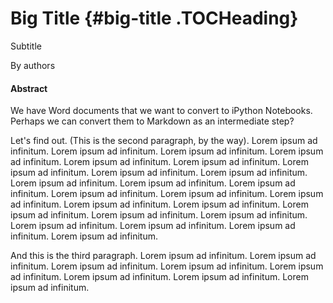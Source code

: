 Big Title {#big-title .TOCHeading}
=========

Subtitle

By authors

#### Abstract

We have Word documents that we want to convert to iPython Notebooks.
Perhaps we can convert them to Markdown as an intermediate step?

Let's find out. (This is the second paragraph, by the way). Lorem ipsum
ad infinitum. Lorem ipsum ad infinitum. Lorem ipsum ad infinitum. Lorem
ipsum ad infinitum. Lorem ipsum ad infinitum. Lorem ipsum ad infinitum.
Lorem ipsum ad infinitum. Lorem ipsum ad infinitum. Lorem ipsum ad
infinitum. Lorem ipsum ad infinitum. Lorem ipsum ad infinitum. Lorem
ipsum ad infinitum. Lorem ipsum ad infinitum. Lorem ipsum ad infinitum.
Lorem ipsum ad infinitum. Lorem ipsum ad infinitum. Lorem ipsum ad
infinitum. Lorem ipsum ad infinitum. Lorem ipsum ad infinitum. Lorem
ipsum ad infinitum. Lorem ipsum ad infinitum. Lorem ipsum ad infinitum.
Lorem ipsum ad infinitum. Lorem ipsum ad infinitum.

And this is the third paragraph. Lorem ipsum ad infinitum. Lorem ipsum
ad infinitum. Lorem ipsum ad infinitum. Lorem ipsum ad infinitum. Lorem
ipsum ad infinitum. Lorem ipsum ad infinitum. Lorem ipsum ad infinitum.
Lorem ipsum ad infinitum.
